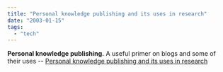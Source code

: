 ```yaml
---
title: "Personal knowledge publishing and its uses in research"
date: "2003-01-15"
tags: 
  - "tech"
---
```


**Personal knowledge publishing.** A useful primer on blogs and some of their uses -- [Personal knowledge publishing and its uses in research](http://radio.weblogs.com/0110772/stories/2002/10/03/personalKnowledgePublishingAndItsUsesInResearch.html)
